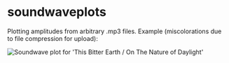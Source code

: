 # soundwaveplots
Plotting amplitudes from arbitrary .mp3 files. Example (miscolorations due to file compression for upload):

![Soundwave plot for 'This Bitter Earth / On The Nature of Daylight'](https://raw.githubusercontent.com/rmitsch/soundwaveplots/master/example.jpg)